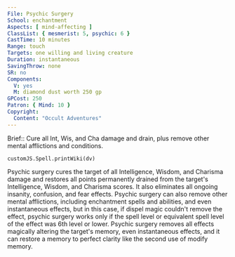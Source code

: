```yaml
---
File: Psychic Surgery
School: enchantment
Aspects: [ mind-affecting ]
ClassList: { mesmerist: 5, psychic: 6 }
CastTime: 10 minutes
Range: touch
Targets: one willing and living creature
Duration: instantaneous
SavingThrow: none
SR: no
Components:
  V: yes
  M: diamond dust worth 250 gp
GPCost: 250
Patron: { Mind: 10 }
Copyright:
  Content: "Occult Adventures"
---
```

Brief:: Cure all Int, Wis, and Cha damage and drain, plus remove other mental afflictions and conditions.

```dataviewjs
customJS.Spell.printWiki(dv)
```

Psychic surgery cures the target of all Intelligence, Wisdom, and Charisma damage and restores all points permanently drained from the target's Intelligence, Wisdom, and Charisma scores. It also eliminates all ongoing insanity, confusion, and fear effects. Psychic surgery can also remove other mental afflictions, including enchantment spells and abilities, and even instantaneous effects, but in this case, if dispel magic couldn't remove the effect, psychic surgery works only if the spell level or equivalent spell level of the effect was 6th level or lower. Psychic surgery removes all effects magically altering the target's memory, even instantaneous effects, and it can restore a memory to perfect clarity like the second use of modify memory.
